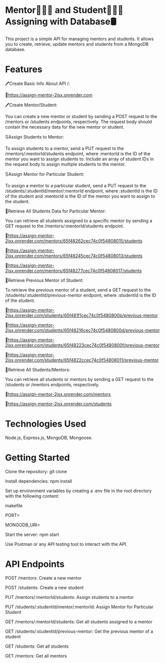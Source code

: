 # Mentor👩🏻‍💻 and Student👩🏻‍🎓 Assigning with Database🛢️
This project is a simple API for managing mentors and students. It allows you to create, retrieve, update mentors and students from a MongoDB database.
# Features
🖊️Create Basic Info About API /:

🔗https://assign-mentor-2jsx.onrender.com

🖊️Create Mentor/Student:

You can create a new mentor or student by sending a POST request to the /mentors or /students endpoints, respectively. The request body should contain the necessary data for the new mentor or student.

🔃Assign Students to Mentor:

To assign students to a mentor, send a PUT request to the /mentors/:mentorId/students endpoint, where :mentorId is the ID of the mentor you want to assign students to. Include an array of student IDs in the request body to assign multiple students to the mentor.

🔃Assign Mentor for Particular Student:

To assign a mentor to a particular student, send a PUT request to the /students/:studentId/mentor/:mentorId endpoint, where :studentId is the ID of the student and :mentorId is the ID of the mentor you want to assign to the student.

📖Retrieve All Students Data for Particular Mentor:

You can retrieve all students assigned to a specific mentor by sending a GET request to the /mentors/:mentorId/students endpoint.

🔗https://assign-mentor-2jsx.onrender.com/mentors/65f48262cec74c0f54808015/students

🔗https://assign-mentor-2jsx.onrender.com/mentors/65f48245cec74c0f54808013/students

🔗https://assign-mentor-2jsx.onrender.com/mentors/65f48277cec74c0f54808017/students

📖Retrieve Previous Mentor of Student:

To retrieve the previous mentor of a student, send a GET request to the /students/:studentId/previous-mentor endpoint, where :studentId is the ID of the student.

🔗https://assign-mentor-2jsx.onrender.com/students/65f481f1cec74c0f5480800b/previous-mentor

🔗https://assign-mentor-2jsx.onrender.com/students/65f48216cec74c0f5480800d/previous-mentor

🔗https://assign-mentor-2jsx.onrender.com/students/65f48223cec74c0f5480800f/previous-mentor

🔗https://assign-mentor-2jsx.onrender.com/students/65f4822ccec74c0f54808011/previous-mentor

📖Retrieve All Students/Mentors:

You can retrieve all students or mentors by sending a GET request to the /students or /mentors endpoints, respectively.

🔗https://assign-mentor-2jsx.onrender.com/mentors

🔗https://assign-mentor-2jsx.onrender.com/students
# Technologies Used
Node.js, 
Express.js, 
MongoDB, 
Mongoose.
# Getting Started
Clone the repository: git clone <repository-url>

Install dependencies: npm install

Set up environment variables by creating a .env file in the root directory with the following content:

makefile

PORT=<your-port>

MONGODB_URI=<your-mongodb-uri>

Start the server: npm start

Use Postman or any API testing tool to interact with the API.
# API Endpoints
POST /mentors: Create a new mentor

POST /students: Create a new student

PUT /mentors/:mentorId/students: Assign students to a mentor

PUT /students/:studentId/mentor/:mentorId: Assign Mentor for Particular Student

GET /mentors/:mentorId/students: Get all students assigned to a mentor

GET /students/:studentId/previous-mentor: Get the previous mentor of a student

GET /students: Get all students

GET /mentors: Get all mentors






